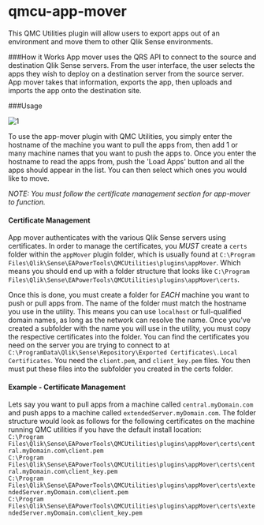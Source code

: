# qmcu-app-mover
This QMC Utilities plugin will allow users to export apps out of an environment and move them to other Qlik Sense environments.

###How it Works
App mover uses the QRS API to connect to the source and destination Qlik Sense servers. From the user interface, the user selects the apps they wish to deploy on a destination server from the source server. App mover takes that information, exports the app, then uploads and imports the app onto the destination site.


###Usage

![1](https://s3.amazonaws.com/eapowertools/qmcutilities/AppMover.png)

To use the app-mover plugin with QMC Utilities, you simply enter the hostname of the machine you want to pull the apps from, then add 1 or many machine names that you want to push the apps to. Once you enter the hostname to read the apps from, push the 'Load Apps' button and all the apps should appear in the list. You can then select which ones you would like to move.

_NOTE:_ *You must follow the certificate management section for app-mover to function.*

####   Certificate Management

App mover authenticates with the various Qlik Sense servers using certificates. In order to manage the certificates, you _MUST_ create a `certs` folder within the `appMover` plugin folder, which is usually found at `C:\Program Files\Qlik\Sense\EAPowerTools\QMCUtilities\plugins\appMover`. Which means you should end up with a folder structure that looks like `C:\Program Files\Qlik\Sense\EAPowerTools\QMCUtilities\plugins\appMover\certs`.  

Once this is done, you must create a folder for *EACH* machine you want to push or pull apps from. The name of the folder must match the hostname you use in the utility. This means you can use `localhost` or full-qualified domain names, as long as the network can resolve the name. Once you've created a subfolder with the name you will use in the utility, you must copy the respective certificates into the folder. You can find the certificates you need on the server you are trying to connect to at `C:\ProgramData\Qlik\Sense\Repository\Exported Certificates\.Local Certificates`. You need the `client.pem`, and `client_key.pem` files. You then must put these files into the subfolder you created in the certs folder.

####   Example - Certificate Management

Lets say you want to pull apps from a machine called `central.myDomain.com` and push apps to a machine called `extendedServer.myDomain.com`. The folder structure would look as follows for the following certificates on the machine running QMC utilities if you have the default install location:  
`C:\Program Files\Qlik\Sense\EAPowerTools\QMCUtilities\plugins\appMover\certs\central.myDomain.com\client.pem`  
`C:\Program Files\Qlik\Sense\EAPowerTools\QMCUtilities\plugins\appMover\certs\central.myDomain.com\client_key.pem`  
`C:\Program Files\Qlik\Sense\EAPowerTools\QMCUtilities\plugins\appMover\certs\extendedServer.myDomain.com\client.pem`  
`C:\Program Files\Qlik\Sense\EAPowerTools\QMCUtilities\plugins\appMover\certs\extendedServer.myDomain.com\client_key.pem`
